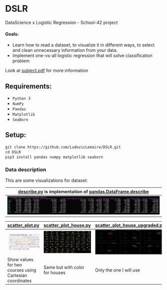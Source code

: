 # DSLR
DataScience x Logistic Regression - School-42 project

#### Goals:
* Learn how to read a dataset, to visualize it in different ways, to select and clean unnecessary information from your data.
* Implement one-vs-all logistic regression that will solve classification problem

Look at [subject.pdf](assets/fr.subject.pdf) for more information

## Requirements:
* `Python 3`
* `NumPy`
* `Pandas`
* `Matplotlib`
* `SeaBorn`

## Setup:
```
git clone https://github.com/LudovicLemaire/DSLR.git
cd DSLR
pip3 install pandas numpy matplotlib seaborn
```

### Data description
This are some visualizations for dataset:

|[describe.py](describe.py) is implementation of [pandas.DataFrame.describe](https://pandas.pydata.org/pandas-docs/stable/reference/api/pandas.DataFrame.describe.html)|
|-------------------------------------------|
|![describe](assets/describe.png)|

|[scatter_plot.py](scatter_plot.py)|[scatter_plot_house.py](scatter_plot_house.py)    |[scatter_plot_house_upgraded.py](scatter_plot_house_upgraded.py)|
|---------------------------------------------|-------------------------------------------------------|-----------------------------------------------------------|
|![scatter_plot](assets/scatter_plot.png)    |![scatter_plot_house](assets/scatter_plot_house.png)        |![scatter_plot_house_upgraded](assets/scatter_plot_house_upgraded.png)          |
| Show values for two courses using Cartesian coordinates              |Same but with color for houses|Only the one I will use                              |
